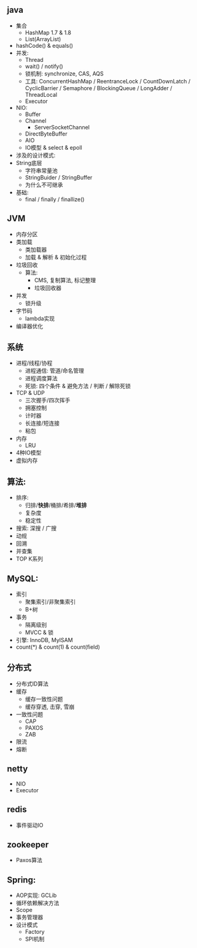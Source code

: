 
## java 
- 集合
    - HashMap 1.7 & 1.8
    - List(ArrayList)
- hashCode() & equals()
- 并发:
    - Thread
    - wait() / notify()
    - 锁机制: synchronize, CAS, AQS
    - 工具: ConcurrentHashMap / ReentranceLock / CountDownLatch / CyclicBarrier / Semaphore / BlockingQueue / LongAdder / ThreadLocal
    - Executor
- NIO:
    - Buffer
    - Channel
        - ServerSocketChannel
    - DirectByteBuffer
    - AIO
    - IO模型 & select & epoll
- 涉及的设计模式:
- String底层
    - 字符串常量池
    - StringBuider / StringBuffer
    - 为什么不可继承
- 基础:
    - final / finally / finallize()

## JVM
- 内存分区
- 类加载
    - 类加载器
    - 加载 & 解析 & 初始化过程
- 垃圾回收
    - 算法: 
        - CMS, 复制算法, 标记整理
        - 垃圾回收器
- 并发
    - 锁升级
- 字节码
    - lambda实现
- 编译器优化


## 系统

- 进程/线程/协程
    - 进程通信: 管道/命名管理
    - 进程调度算法
    - 死锁: 四个条件 & 避免方法 / 判断 / 解除死锁
- TCP & UDP
    - 三次握手/四次挥手
    - 拥塞控制
    - 计时器
    - 长连接/短连接
    - 粘包
- 内存
    - LRU
- 4种IO模型
- 虚拟内存


## 算法:
- 排序:
    - 归排/**快排**/桶排/希排/**堆排** 
    - 复杂度
    - 稳定性
- 搜索: 深搜 / 广搜
- 动规
- 回溯
- 并查集
- TOP K系列


## MySQL: 
- 索引
    - 聚集索引/非聚集索引
    - B+树
- 事务
    - 隔离级别
    - MVCC & 锁
- 引擎: InnoDB, MyISAM
- count(*) & count(1) & count(field)

## 分布式
- 分布式ID算法
- 缓存
    - 缓存一致性问题
    - 缓存穿透, 击穿, 雪崩
- 一致性问题
    - CAP
    - PAXOS
    - ZAB
- 限流
- 熔断

## netty
- NIO
- Executor

## redis
- 事件驱动IO

## zookeeper
- Paxos算法


## Spring:
- AOP实现: GCLib
- 循环依赖解决方法
- Scope
- 事务管理器
- 设计模式
    - Factory
    - SPI机制
